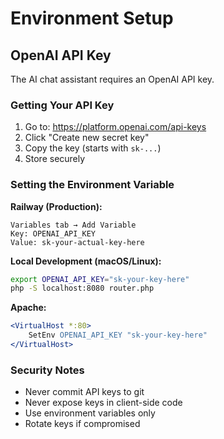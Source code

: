 # Environment Setup

## OpenAI API Key

The AI chat assistant requires an OpenAI API key.

### Getting Your API Key

1. Go to: https://platform.openai.com/api-keys
2. Click "Create new secret key"
3. Copy the key (starts with `sk-...`)
4. Store securely

### Setting the Environment Variable

**Railway (Production):**
```
Variables tab → Add Variable
Key: OPENAI_API_KEY
Value: sk-your-actual-key-here
```

**Local Development (macOS/Linux):**
```bash
export OPENAI_API_KEY="sk-your-key-here"
php -S localhost:8080 router.php
```

**Apache:**
```apache
<VirtualHost *:80>
    SetEnv OPENAI_API_KEY "sk-your-key-here"
</VirtualHost>
```

### Security Notes

- Never commit API keys to git
- Never expose keys in client-side code
- Use environment variables only
- Rotate keys if compromised

